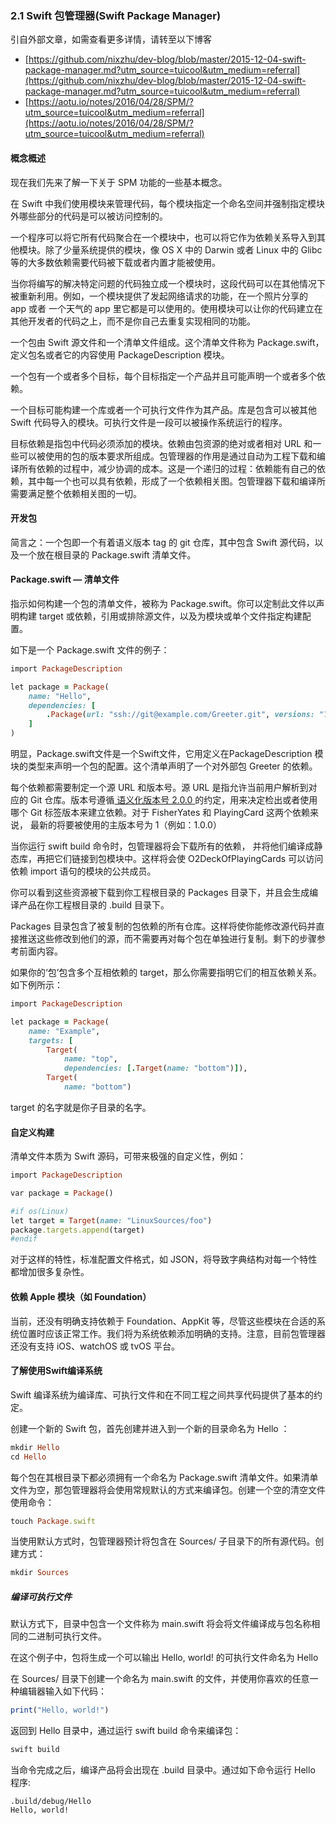 ### 2.1 Swift 包管理器(Swift Package Manager)

引自外部文章，如需查看更多详情，请转至以下博客
- [https://github.com/nixzhu/dev-blog/blob/master/2015-12-04-swift-package-manager.md?utm_source=tuicool&utm_medium=referral](https://github.com/nixzhu/dev-blog/blob/master/2015-12-04-swift-package-manager.md?utm_source=tuicool&utm_medium=referral)
- [https://aotu.io/notes/2016/04/28/SPM/?utm_source=tuicool&utm_medium=referral](https://aotu.io/notes/2016/04/28/SPM/?utm_source=tuicool&utm_medium=referral) 

#### 概念概述

现在我们先来了解一下关于 SPM 功能的一些基本概念。

在 Swift 中我们使用模块来管理代码，每个模块指定一个命名空间并强制指定模块外哪些部分的代码是可以被访问控制的。

一个程序可以将它所有代码聚合在一个模块中，也可以将它作为依赖关系导入到其他模块。除了少量系统提供的模块，像 OS X 中的 Darwin 或者 Linux 中的 Glibc 等的大多数依赖需要代码被下载或者内置才能被使用。

当你将编写的解决特定问题的代码独立成一个模块时，这段代码可以在其他情况下被重新利用。例如，一个模块提供了发起网络请求的功能，在一个照片分享的 app 或者 一个天气的 app 里它都是可以使用的。使用模块可以让你的代码建立在其他开发者的代码之上，而不是你自己去重复实现相同的功能。

一个包由 Swift 源文件和一个清单文件组成。这个清单文件称为 Package.swift，定义包名或者它的内容使用 PackageDescription 模块。

一个包有一个或者多个目标，每个目标指定一个产品并且可能声明一个或者多个依赖。

一个目标可能构建一个库或者一个可执行文件作为其产品。库是包含可以被其他 Swift 代码导入的模块。可执行文件是一段可以被操作系统运行的程序。

目标依赖是指包中代码必须添加的模块。依赖由包资源的绝对或者相对 URL 和一些可以被使用的包的版本要求所组成。包管理器的作用是通过自动为工程下载和编译所有依赖的过程中，减少协调的成本。这是一个递归的过程：依赖能有自己的依赖，其中每一个也可以具有依赖，形成了一个依赖相关图。包管理器下载和编译所需要满足整个依赖相关图的一切。

#### 开发包
简言之：一个包即一个有着语义版本 tag 的 git 仓库，其中包含 Swift 源代码，以及一个放在根目录的 Package.swift 清单文件。

#### Package.swift — 清单文件
指示如何构建一个包的清单文件，被称为 Package.swift。你可以定制此文件以声明构建 target 或依赖，引用或排除源文件，以及为模块或单个文件指定构建配置。

如下是一个 Package.swift 文件的例子：
```ruby
import PackageDescription

let package = Package(
    name: "Hello",
    dependencies: [
        .Package(url: "ssh://git@example.com/Greeter.git", versions: "1.0.0"),
    ]
)
```
明显，Package.swift文件是一个Swift文件，它用定义在PackageDescription 模块的类型来声明一个包的配置。这个清单声明了一个对外部包 Greeter 的依赖。

每个依赖都需要制定一个源 URL 和版本号。源 URL 是指允许当前用户解析到对应的 Git 仓库。版本号遵循[ 语义化版本号 2.0.0 ](http://semver.org/lang/zh-CN/)的约定，用来决定检出或者使用哪个 Git 标签版本来建立依赖。对于 FisherYates 和 PlayingCard 这两个依赖来说， 最新的将要被使用的主版本号为 1（例如：1.0.0）

当你运行 swift build 命令时，包管理器将会下载所有的依赖， 并将他们编译成静态库，再把它们链接到包模块中。这样将会使 O2DeckOfPlayingCards 可以访问依赖 import 语句的模块的公共成员。

你可以看到这些资源被下载到你工程根目录的 Packages 目录下，并且会生成编译产品在你工程根目录的 .build 目录下。

Packages 目录包含了被复制的包依赖的所有仓库。这样将使你能修改源代码并直接推送这些修改到他们的源，而不需要再对每个包在单独进行复制。剩下的步骤参考前面内容。

如果你的‘包’包含多个互相依赖的 target，那么你需要指明它们的相互依赖关系。如下例所示：
```ruby
import PackageDescription

let package = Package(
    name: "Example",
    targets: [
        Target(
            name: "top",
            dependencies: [.Target(name: "bottom")]),
        Target(
            name: "bottom")
```
target 的名字就是你子目录的名字。

#### 自定义构建

清单文件本质为 Swift 源码，可带来极强的自定义性，例如：
```ruby
import PackageDescription

var package = Package()

#if os(Linux)
let target = Target(name: "LinuxSources/foo")
package.targets.append(target)
#endif
```
对于这样的特性，标准配置文件格式，如 JSON，将导致字典结构对每一个特性都增加很多复杂性。

#### 依赖 Apple 模块（如 Foundation）

当前，还没有明确支持依赖于 Foundation、AppKit 等，尽管这些模块在合适的系统位置时应该正常工作。我们将为系统依赖添加明确的支持。注意，目前包管理器还没有支持 iOS、watchOS 或 tvOS 平台。

#### 了解使用Swift编译系统

Swift 编译系统为编译库、可执行文件和在不同工程之间共享代码提供了基本的约定。

创建一个新的 Swift 包，首先创建并进入到一个新的目录命名为 Hello ：
```ruby
mkdir Hello
cd Hello
```
每个包在其根目录下都必须拥有一个命名为 Package.swift 清单文件。如果清单文件为空，那包管理器将会使用常规默认的方式来编译包。创建一个空的清空文件使用命令：
```ruby
touch Package.swift
```
当使用默认方式时，包管理器预计将包含在 Sources/ 子目录下的所有源代码。创建方式：
```ruby
mkdir Sources
```
##### 编译可执行文件

默认方式下，目录中包含一个文件称为 main.swift 将会将文件编译成与包名称相同的二进制可执行文件。

在这个例子中，包将生成一个可以输出 Hello, world! 的可执行文件命名为 Hello 

在 Sources/ 目录下创建一个命名为 main.swift 的文件，并使用你喜欢的任意一种编辑器输入如下代码：
```ruby
print("Hello, world!")
```
返回到 Hello 目录中，通过运行 swift build 命令来编译包：
```ruby
swift build
```
当命令完成之后，编译产品将会出现在 .build 目录中。通过如下命令运行 Hello 程序:
```
.build/debug/Hello
Hello, world!
```